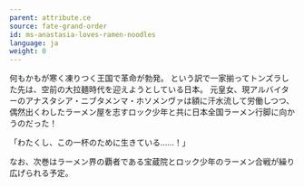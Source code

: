 ```yaml
---
parent: attribute.ce
source: fate-grand-order
id: ms-anastasia-loves-ramen-noodles
language: ja
weight: 0
---
```


何もかもが寒く凍りつく王国で革命が勃発。
という訳で一家揃ってトンズラした先は、空前の大拉麺時代を迎えようとしている日本。
元皇女、現アルバイターのアナスタシア・ニブタメンマ・ホソメンヴァは額に汗水流して労働しつつ、偶然出くわしたラーメン屋を志すロック少年と共に日本全国ラーメン行脚に向かうのだった！

「わたくし、この一杯のために生きている……！」

なお、次巻はラーメン界の覇者である宝蔵院とロック少年のラーメン合戦が繰り広げられる予定。
